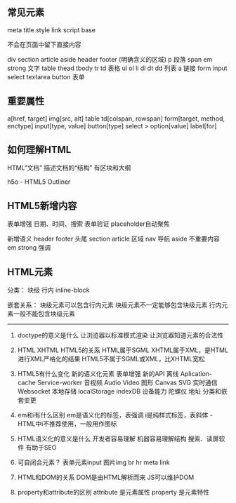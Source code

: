 ## 常见元素

meta
title
style
link
script
base

不会在页面中留下直接内容

div 
section article aside header footer (明确含义的区域)
p 段落
span em strong 文字
table thead tbody tr td 表格
ul ol li dl dt dd 列表
a 链接
form input select textarea button 表单

## 重要属性

a[href, target]
img[src, alt]
table td[colspan, rowspan]
form[target, method, enctype]
input[type, value]
button[type]
select > option[value]
label[for]

## 如何理解HTML

HTML“文档”
描述文档的“结构”
有区块和大纲

h5o - HTML5 Outliner

## HTML5新增内容

表单增强
日期、时间、搜索
表单验证
placeholder自动聚焦

新增语义
header footer 头尾
section article 区域
nav 导航
aside 不重要内容
em strong 强调

## HTML元素

分类：
块级
行内
inline-block

嵌套关系：
块级元素可以包含行内元素
块级元素不一定能够包含块级元素
行内元素一般不能包含块级元素

---

1. doctype的意义是什么
让浏览器以标准模式渲染
让浏览器知道元素的合法性

2. HTML XHTML HTML5的关系
HTML属于SGML
XHTML属于XML，是HTML进行XML严格化的结果
HTML5不属于SGML或XML，比XHTML宽松

3. HTML5有什么变化
新的语义化元素
表单增强
新的API
离线 Aplication-cache Service-worker
音视频 Audio Video
图形 Canvas SVG
实时通信 Websocket
本地存储 localStorage indexDB
设备能力 陀螺仪 地址
分类和嵌套变更

4. em和i有什么区别
em是语义化的标签，表强调
i是纯样式标签，表斜体 - HTML中i不推荐使用，一般用作图标

5. HTML语义化的意义是什么
开发者容易理解
机器容易理解结构 搜索、读屏软件
有助于SEO

6. 可自闭合元素？
表单元素input
图片img
br hr
meta link

7. HTML和DOM的关系
DOM是由HTML解析而来
JS可以维护DOM

8. property和attribute的区别
attribute 是元素属性
property 是元素特性
